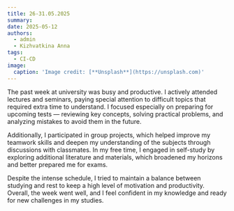 ```yaml
---
title: 26-31.05.2025
summary:
date: 2025-05-12
authors:
  - admin
  - Kizhvatkina Anna
tags:
  - CI-CD
image:
  caption: 'Image credit: [**Unsplash**](https://unsplash.com)'
---
```


The past week at university was busy and productive. I actively attended lectures and seminars, paying special attention to difficult topics that required extra time to understand. I focused especially on preparing for upcoming tests — reviewing key concepts, solving practical problems, and analyzing mistakes to avoid them in the future.

Additionally, I participated in group projects, which helped improve my teamwork skills and deepen my understanding of the subjects through discussions with classmates. In my free time, I engaged in self-study by exploring additional literature and materials, which broadened my horizons and better prepared me for exams.

Despite the intense schedule, I tried to maintain a balance between studying and rest to keep a high level of motivation and productivity. Overall, the week went well, and I feel confident in my knowledge and ready for new challenges in my studies.
